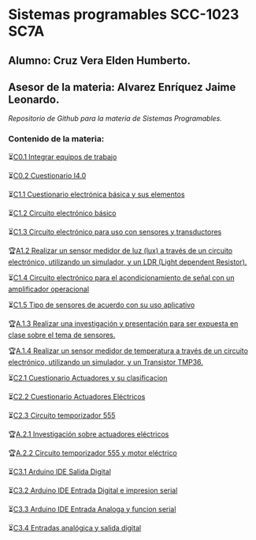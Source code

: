 # Sistemas programables SCC-1023 SC7A

## Alumno: Cruz Vera Elden Humberto.

## Asesor de la materia: Alvarez Enríquez Jaime Leonardo.

*Repositorio de Github para la materia de Sistemas Programables.*

### Contenido de la materia:
:hourglass_flowing_sand:[C0.1 Integrar equipos de trabajo](https://github.com/CruzVeraEldenHumberto/Sistemas-Programables/blob/master/blog/C0.1_EldenCruz_CodeDevelopers.md)

:hourglass_flowing_sand:[C0.2 Cuestionario I4.0](https://github.com/CruzVeraEldenHumberto/Sistemas-Programables/blob/master/blog/C0.2_EldenCruz_CodeDevelopers.md)

:hourglass_flowing_sand:[C1.1 Cuestionario electrónica básica y sus elementos](https://github.com/CruzVeraEldenHumberto/Sistemas-Programables/blob/master/blog/C1.1_EldenCruz_CodeDevelopers.md)

:hourglass_flowing_sand:[C1.2 Circuito electrónico básico](https://github.com/CruzVeraEldenHumberto/Sistemas-Programables/blob/master/blog/C1.2_EldenCruz_CodeDevelopers.md)

:hourglass_flowing_sand:[C1.3 Circuito electrónico para uso con sensores y transductores](https://github.com/CruzVeraEldenHumberto/Sistemas-Programables/blob/master/blog/C1.3_EldenCruz_CodeDevelopers.md)

:trophy:[A1.2 Realizar un sensor medidor de luz (lux) a través de un circuito electrónico, utilizando un simulador, y un LDR (Light dependent Resistor).](https://github.com/CruzVeraEldenHumberto/Sistemas-Programables/blob/master/blog/A1.2_EldenCruz_CodeDevelopers.md)

:hourglass_flowing_sand:[C1.4 Circuito electrónico para el acondicionamiento de señal con un amplificador operacional](https://github.com/CruzVeraEldenHumberto/Sistemas-Programables/blob/master/blog/C1.4_EldenCruz_CodeDevelopers.md)

:hourglass_flowing_sand:[C1.5 Tipo de sensores de acuerdo con su uso aplicativo](https://github.com/CruzVeraEldenHumberto/Sistemas-Programables/blob/master/blog/C1.5_EldenCruz_CodeDevelopers.md)

:trophy:[A.1.3 Realizar una investigación y presentación para ser expuesta en clase sobre el tema de sensores.](https://github.com/CruzVeraEldenHumberto/Sistemas-Programables/blob/master/blog/A1.3_EldenCruz_CodeDevelopers.md)

:trophy:[A.1.4 Realizar un sensor medidor de temperatura a través de un circuito electrónico, utilizando un simulador, y un Transistor TMP36.](https://github.com/CruzVeraEldenHumberto/Sistemas-Programables/blob/master/blog/A1.4_EldenCruz_CodeDevelopers.md)

:hourglass_flowing_sand:[C2.1 Cuestionario Actuadores y su clasificacion](https://github.com/CruzVeraEldenHumberto/Sistemas-Programables/blob/master/blog/C2.1_EldenCruz_CodeDevelopers.md)

:hourglass_flowing_sand:[C2.2 Cuestionario Actuadores Eléctricos](https://github.com/CruzVeraEldenHumberto/Sistemas-Programables/blob/master/blog/C2.2_EldenCruz_CodeDevelopers.md)

:hourglass_flowing_sand:[C2.3 Circuito temporizador 555](https://github.com/CruzVeraEldenHumberto/Sistemas-Programables/blob/master/blog/C2.3_EldenCruz_CodeDevelopers.md)

:trophy:[A.2.1 Investigación sobre actuadores eléctricos](https://github.com/CruzVeraEldenHumberto/Sistemas-Programables/blob/master/blog/A2.1_EldenCruz_CodeDevelopers.md)

:trophy:[A.2.2 Circuito temporizador 555 y motor eléctrico](https://github.com/CruzVeraEldenHumberto/Sistemas-Programables/blob/master/blog/A2.2_EldenCruz_CodeDevelopers.md)

:hourglass_flowing_sand:[C3.1 Arduino IDE Salida Digital](https://github.com/CruzVeraEldenHumberto/Sistemas-Programables/blob/master/blog/C3.1_EldenCruz_CodeDevelopers.md)

:hourglass_flowing_sand:[C3.2 Arduino IDE Entrada Digital e impresion serial](https://github.com/CruzVeraEldenHumberto/Sistemas-Programables/blob/master/blog/C3.2_EldenCruz_CodeDevelopers.md)

:hourglass_flowing_sand:[C3.3 Arduino IDE Entrada Analoga y funcion serial](https://github.com/CruzVeraEldenHumberto/Sistemas-Programables/blob/master/blog/C3.3_EldenCruz_CodeDevelopers.md)

:hourglass_flowing_sand:[C3.4 Entradas analógica y salida digital](https://github.com/CruzVeraEldenHumberto/Sistemas-Programables/blob/master/blog/C3.4_EldenCruz_CodeDevelopers.md)
